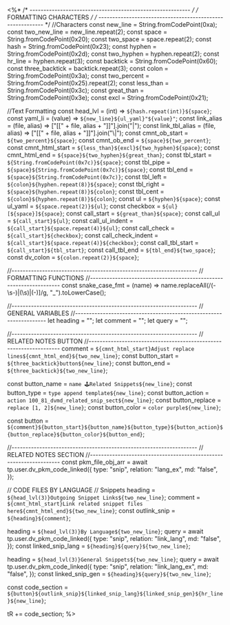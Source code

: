<%*
/* ---------------------------------------------------------- */
/*                    FORMATTING CHARACTERS                   */
/* ---------------------------------------------------------- */
//Characters
const new_line = String.fromCodePoint(0xa);
const two_new_line = new_line.repeat(2);
const space = String.fromCodePoint(0x20);
const two_space = space.repeat(2);
const hash = String.fromCodePoint(0x23);
const hyphen = String.fromCodePoint(0x2d);
const two_hyphen = hyphen.repeat(2);
const hr_line = hyphen.repeat(3);
const backtick = String.fromCodePoint(0x60);
const three_backtick = backtick.repeat(3);
const colon = String.fromCodePoint(0x3a);
const two_percent = String.fromCodePoint(0x25).repeat(2);
const less_than = String.fromCodePoint(0x3c);
const great_than = String.fromCodePoint(0x3e);
const excl = String.fromCodePoint(0x21);

//Text Formatting
const head_lvl = (int) => `${hash.repeat(int)}${space}`;
const yaml_li = (value) => `${new_line}${ul_yaml}"${value}"`;
const link_alias = (file, alias) => ["[[" + file, alias + "]]"].join("|");
const link_tbl_alias = (file, alias) => ["[[" + file, alias + "]]"].join("\\|");
const cmnt_ob_start = `${two_percent}${space}`;
const cmnt_ob_end = `${space}${two_percent}`;
const cmnt_html_start = `${less_than}${excl}${two_hyphen}${space}`;
const cmnt_html_end = `${space}${two_hyphen}${great_than}`;
const tbl_start = `${String.fromCodePoint(0x7c)}${space}`;
const tbl_pipe = `${space}${String.fromCodePoint(0x7c)}${space}`;
const tbl_end = `${space}${String.fromCodePoint(0x7c)}`;
const tbl_left = `${colon}${hyphen.repeat(8)}${space}`;
const tbl_right = `${space}${hyphen.repeat(8)}${colon}`;
const tbl_cent = `${colon}${hyphen.repeat(8)}${colon}`;
const ul = `${hyphen}${space}`;
const ul_yaml = `${space.repeat(2)}${ul}`;
const checkbox = `${ul}[${space}]${space}`;
const call_start = `${great_than}${space}`;
const call_ul = `${call_start}${ul}`;
const call_ul_indent = `${call_start}${space.repeat(4)}${ul}`;
const call_check = `${call_start}${checkbox}`;
const call_check_indent = `${call_start}${space.repeat(4)}${checkbox}`;
const call_tbl_start = `${call_start}${tbl_start}`;
const call_tbl_end = `${tbl_end}${two_space}`;
const dv_colon = `${colon.repeat(2)}${space}`;

//-------------------------------------------------------------------
// FORMATTING FUNCTIONS
//-------------------------------------------------------------------
const snake_case_fmt = (name) =>
  name.replaceAll(/(\-\s\-)|(\s)|(\-)]/g, "_").toLowerCase();

//-------------------------------------------------------------------
// GENERAL VARIABLES
//-------------------------------------------------------------------
let heading = "";
let comment = "";
let query = "";

//-------------------------------------------------------------------
// RELATED NOTES BUTTON
//-------------------------------------------------------------------
comment = `${cmnt_html_start}Adjust replace lines${cmnt_html_end}${two_new_line}`;
const button_start = `${three_backtick}button${new_line}`;
const button_end = `${three_backtick}${two_new_line}`;

const button_name = `name 🕹️Related Snippets${new_line}`;
const button_type = `type append template${new_line}`;
const button_action = `action 100_81_dvmd_related_snip_sect${new_line}`;
const button_replace = `replace [1, 2]${new_line}`;
const button_color = `color purple${new_line}`;

const button = `${comment}${button_start}${button_name}${button_type}${button_action}${button_replace}${button_color}${button_end}`;

//-------------------------------------------------------------------
// RELATED NOTES SECTION
//-------------------------------------------------------------------
const pkm_file_obj_arr = await tp.user.dv_pkm_code_linked({
  type: "snip",
  relation: "lang_ex",
  md: "false",
});

// CODE FILES BY LANGUAGE
// Snippets
heading = `${head_lvl(3)}Outgoing Snippet Links${two_new_line}`;
comment = `${cmnt_html_start}Link related snippet files here${cmnt_html_end}${two_new_line}`;
const outlink_snip = `${heading}${comment}`;

heading = `${head_lvl(3)}By Language${two_new_line}`;
query = await tp.user.dv_pkm_code_linked({
  type: "snip",
  relation: "link_lang",
  md: "false",
});
const linked_snip_lang = `${heading}${query}${two_new_line}`;

heading = `${head_lvl(3)}General Snippets${two_new_line}`;
query = await tp.user.dv_pkm_code_linked({
  type: "snip",
  relation: "link_lang_ex",
  md: "false",
});
const linked_snip_gen = `${heading}${query}${two_new_line}`;

const code_section = `${button}${outlink_snip}${linked_snip_lang}${linked_snip_gen}${hr_line}${new_line}`;

tR += code_section;
%>
